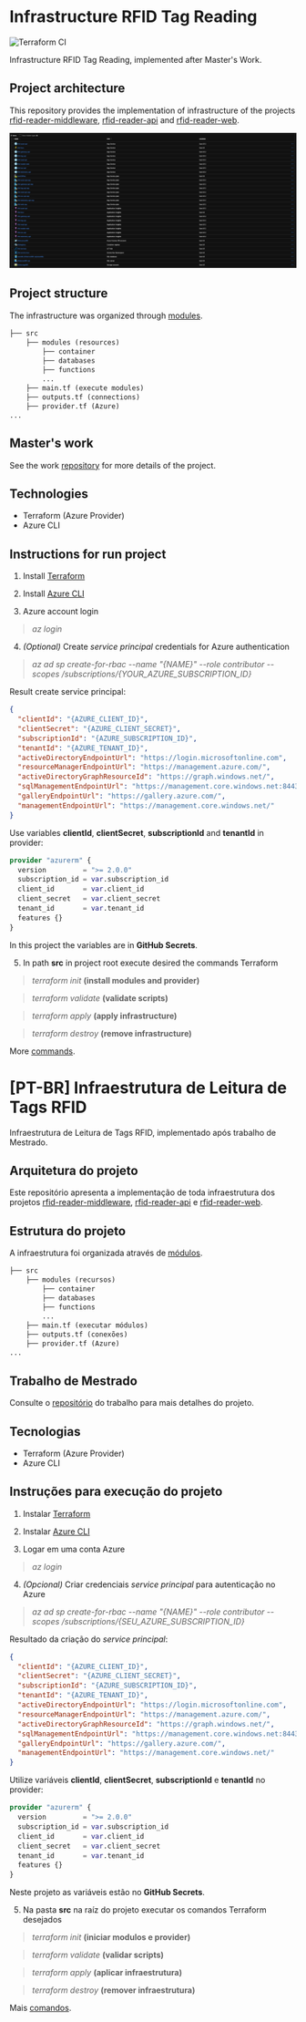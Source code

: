 # Infrastructure RFID Tag Reading

![Terraform CI](https://github.com/yagoluiz/rfid-reader-infra/workflows/Terraform%20CI/badge.svg)

Infrastructure RFID Tag Reading, implemented after Master's Work.

## Project architecture

This repository provides the implementation of infrastructure of the projects [rfid-reader-middleware](https://github.com/yagoluiz/rfid-reader-middleware), [rfid-reader-api](https://github.com/yagoluiz/rfid-reader-api) and [rfid-reader-web](https://github.com/yagoluiz/rfid-reader-web).

![](img/azure_services.png)

## Project structure

The infrastructure was organized through [modules](https://www.terraform.io/docs/configuration/modules.html).

```
├── src
    ├── modules (resources)
        ├── container
        ├── databases
        ├── functions
        ...
    ├── main.tf (execute modules)
    ├── outputs.tf (connections)
    ├── provider.tf (Azure)
...
```

## Master's work

See the work [repository](https://github.com/yagoluiz/unb-dissertacao) for more details of the project.

## Technologies

- Terraform (Azure Provider)
- Azure CLI

## Instructions for run project

1. Install [Terraform](https://www.terraform.io/downloads.html)

2. Install [Azure CLI](https://docs.microsoft.com/en-us/cli/azure/install-azure-cli)

3. Azure account login

> *az login*

4. *(Optional)* Create *service principal* credentials for Azure authentication

> *az ad sp create-for-rbac --name "{NAME}" --role contributor --scopes /subscriptions/{YOUR_AZURE_SUBSCRIPTION_ID}*

Result create service principal:

```json
{ 
  "clientId": "{AZURE_CLIENT_ID}",
  "clientSecret": "{AZURE_CLIENT_SECRET}",
  "subscriptionId": "{AZURE_SUBSCRIPTION_ID}",
  "tenantId": "{AZURE_TENANT_ID}",
  "activeDirectoryEndpointUrl": "https://login.microsoftonline.com",
  "resourceManagerEndpointUrl": "https://management.azure.com/",
  "activeDirectoryGraphResourceId": "https://graph.windows.net/",
  "sqlManagementEndpointUrl": "https://management.core.windows.net:8443/",
  "galleryEndpointUrl": "https://gallery.azure.com/",
  "managementEndpointUrl": "https://management.core.windows.net/"
}
```

Use variables **clientId**, **clientSecret**, **subscriptionId** and **tenantId** in provider:

```terraform
provider "azurerm" {
  version         = ">= 2.0.0"
  subscription_id = var.subscription_id
  client_id       = var.client_id
  client_secret   = var.client_secret
  tenant_id       = var.tenant_id
  features {}
}
```

In this project the variables are in **GitHub Secrets**.

5. In path **src** in project root execute desired the commands Terraform

> *terraform init* **(install modules and provider)**

> *terraform validate* **(validate scripts)**

> *terraform apply* **(apply infrastructure)**

> *terraform destroy* **(remove infrastructure)**

More [commands](https://www.terraform.io/docs/commands/index.html).

# [PT-BR] Infraestrutura de Leitura de Tags RFID

Infraestrutura de Leitura de Tags RFID, implementado após trabalho de Mestrado.

## Arquitetura do projeto

Este repositório apresenta a implementação de toda infraestrutura dos projetos [rfid-reader-middleware](https://github.com/yagoluiz/rfid-reader-middleware), [rfid-reader-api](https://github.com/yagoluiz/rfid-reader-api) e [rfid-reader-web](https://github.com/yagoluiz/rfid-reader-web).

## Estrutura do projeto

A infraestrutura foi organizada através de [módulos](https://www.terraform.io/docs/configuration/modules.html).

```
├── src
    ├── modules (recursos)
        ├── container
        ├── databases
        ├── functions
        ...
    ├── main.tf (executar módulos)
    ├── outputs.tf (conexões)
    ├── provider.tf (Azure)
...
```

## Trabalho de Mestrado

Consulte o [repositório](https://github.com/yagoluiz/unb-dissertacao) do trabalho para mais detalhes do projeto.

## Tecnologias

- Terraform (Azure Provider)
- Azure CLI

## Instruções para execução do projeto

1. Instalar [Terraform](https://www.terraform.io/downloads.html)

2. Instalar [Azure CLI](https://docs.microsoft.com/en-us/cli/azure/install-azure-cli)

3. Logar em uma conta Azure

> *az login*

4. *(Opcional)* Criar credenciais *service principal* para autenticação no Azure

> *az ad sp create-for-rbac --name "{NAME}" --role contributor --scopes /subscriptions/{SEU_AZURE_SUBSCRIPTION_ID}*

Resultado da criação do *service principal*:

```json
{
  "clientId": "{AZURE_CLIENT_ID}",
  "clientSecret": "{AZURE_CLIENT_SECRET}",
  "subscriptionId": "{AZURE_SUBSCRIPTION_ID}",
  "tenantId": "{AZURE_TENANT_ID}",
  "activeDirectoryEndpointUrl": "https://login.microsoftonline.com",
  "resourceManagerEndpointUrl": "https://management.azure.com/",
  "activeDirectoryGraphResourceId": "https://graph.windows.net/",
  "sqlManagementEndpointUrl": "https://management.core.windows.net:8443/",
  "galleryEndpointUrl": "https://gallery.azure.com/",
  "managementEndpointUrl": "https://management.core.windows.net/"
}
```

Utilize variáveis **clientId**, **clientSecret**, **subscriptionId** e **tenantId** no provider:

```terraform
provider "azurerm" {
  version         = ">= 2.0.0"
  subscription_id = var.subscription_id
  client_id       = var.client_id
  client_secret   = var.client_secret
  tenant_id       = var.tenant_id
  features {}
}
```

Neste projeto as variáveis estão no **GitHub Secrets**.

5. Na pasta **src** na raíz do projeto executar os comandos Terraform desejados

> *terraform init* **(iniciar modulos e provider)**

> *terraform validate* **(validar scripts)**

> *terraform apply* **(aplicar infraestrutura)**

> *terraform destroy* **(remover infraestrutura)**

Mais [comandos](https://www.terraform.io/docs/commands/index.html).
